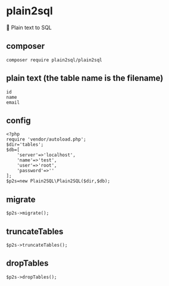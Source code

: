 # plain2sql
:pencil: Plain text to SQL

## composer
	composer require plain2sql/plain2sql
	
## plain text (the table name is the filename)
```
id
name
email
```
	
## config
```
<?php
require 'vendor/autoload.php';
$dir='tables';
$db=[
	'server'=>'localhost',
	'name'=>'test',
	'user'=>'root',
	'password'=>''
];
$p2s=new Plain2SQL\Plain2SQL($dir,$db);
```

## migrate
	$p2s->migrate();

## truncateTables
	$p2s->truncateTables();

## dropTables
	$p2s->dropTables();